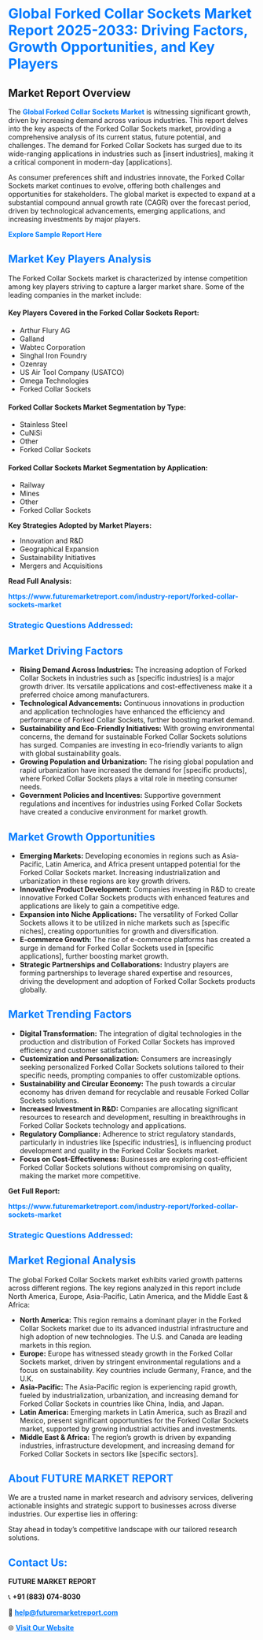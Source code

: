 <h1 style="color: #007BFF;">Global Forked Collar Sockets Market Report 2025-2033: Driving Factors, Growth Opportunities, and Key Players</h1>

<section id="overview">
<h2>Market Report Overview</h2>
<p>The <a href="https://www.futuremarketreport.com/industry-report/forked-collar-sockets-market" style="color: #007BFF; text-decoration: none;"><strong>Global Forked Collar Sockets Market</strong></a> is witnessing significant growth, driven by increasing demand across various industries. This report delves into the key aspects of the Forked Collar Sockets market, providing a comprehensive analysis of its current status, future potential, and challenges. The demand for Forked Collar Sockets has surged due to its wide-ranging applications in industries such as [insert industries], making it a critical component in modern-day [applications].</p>
<p>As consumer preferences shift and industries innovate, the Forked Collar Sockets market continues to evolve, offering both challenges and opportunities for stakeholders. The global market is expected to expand at a substantial compound annual growth rate (CAGR) over the forecast period, driven by technological advancements, emerging applications, and increasing investments by major players.</p>
</section>

<section id="overview">
<p><a href="https://www.futuremarketreport.com/request-sample/reportId=99665" style="color: #007BFF; text-decoration: none;"><strong>Explore Sample Report Here</strong></a></p>
</section>

<section id="key-players">
<h2 style="color: #007BFF;">Market Key Players Analysis</h2>
<p>The Forked Collar Sockets market is characterized by intense competition among key players striving to capture a larger market share. Some of the leading companies in the market include:</p>
<h4>Key Players Covered in the Forked Collar Sockets Report:</h4>
<ul><li>Arthur Flury AG</li><li>Galland</li><li>Wabtec Corporation</li><li>Singhal Iron Foundry</li><li>Ozenray</li><li>US Air Tool Company (USATCO)</li><li>Omega Technologies</li><li>Forked Collar Sockets</li></ul>
<h4>Forked Collar Sockets Market Segmentation by Type:</h4>
<ul><li>Stainless Steel</li><li>CuNiSi</li><li>Other</li><li>Forked Collar Sockets</li></ul>

<h4>Forked Collar Sockets Market Segmentation by Application:</h4>
<ul><li>Railway</li><li>Mines</li><li>Other</li><li>Forked Collar Sockets</li></ul>
<p><strong>Key Strategies Adopted by Market Players:</strong></p>
<ul>
<li>Innovation and R&D</li>
<li>Geographical Expansion</li>
<li>Sustainability Initiatives</li>
<li>Mergers and Acquisitions</li>
</ul>
</section>

<section>
<p><strong>Read Full Analysis: </strong></p><a href="https://www.futuremarketreport.com/industry-report/forked-collar-sockets-market" style="color: #007BFF; text-decoration: none;"><strong>https://www.futuremarketreport.com/industry-report/forked-collar-sockets-market</strong></a>
<h3 style="color: #007BFF;">Strategic Questions Addressed:</h3>
</section>

<section id="driving-factors">
<h2 style="color: #007BFF;">Market Driving Factors</h2>
<ul>
<li><strong>Rising Demand Across Industries:</strong> The increasing adoption of Forked Collar Sockets in industries such as [specific industries] is a major growth driver. Its versatile applications and cost-effectiveness make it a preferred choice among manufacturers.</li>
<li><strong>Technological Advancements:</strong> Continuous innovations in production and application technologies have enhanced the efficiency and performance of Forked Collar Sockets, further boosting market demand.</li>
<li><strong>Sustainability and Eco-Friendly Initiatives:</strong> With growing environmental concerns, the demand for sustainable Forked Collar Sockets solutions has surged. Companies are investing in eco-friendly variants to align with global sustainability goals.</li>
<li><strong>Growing Population and Urbanization:</strong> The rising global population and rapid urbanization have increased the demand for [specific products], where Forked Collar Sockets plays a vital role in meeting consumer needs.</li>
<li><strong>Government Policies and Incentives:</strong> Supportive government regulations and incentives for industries using Forked Collar Sockets have created a conducive environment for market growth.</li>
</ul>
</section>

<section id="growth-opportunities">
<h2 style="color: #007BFF;">Market Growth Opportunities</h2>
<ul>
<li><strong>Emerging Markets:</strong> Developing economies in regions such as Asia-Pacific, Latin America, and Africa present untapped potential for the Forked Collar Sockets market. Increasing industrialization and urbanization in these regions are key growth drivers.</li>
<li><strong>Innovative Product Development:</strong> Companies investing in R&D to create innovative Forked Collar Sockets products with enhanced features and applications are likely to gain a competitive edge.</li>
<li><strong>Expansion into Niche Applications:</strong> The versatility of Forked Collar Sockets allows it to be utilized in niche markets such as [specific niches], creating opportunities for growth and diversification.</li>
<li><strong>E-commerce Growth:</strong> The rise of e-commerce platforms has created a surge in demand for Forked Collar Sockets used in [specific applications], further boosting market growth.</li>
<li><strong>Strategic Partnerships and Collaborations:</strong> Industry players are forming partnerships to leverage shared expertise and resources, driving the development and adoption of Forked Collar Sockets products globally.</li>
</ul>
</section>

<section id="trending-factors">
<h2 style="color: #007BFF;">Market Trending Factors</h2>
<ul>
<li><strong>Digital Transformation:</strong> The integration of digital technologies in the production and distribution of Forked Collar Sockets has improved efficiency and customer satisfaction.</li>
<li><strong>Customization and Personalization:</strong> Consumers are increasingly seeking personalized Forked Collar Sockets solutions tailored to their specific needs, prompting companies to offer customizable options.</li>
<li><strong>Sustainability and Circular Economy:</strong> The push towards a circular economy has driven demand for recyclable and reusable Forked Collar Sockets solutions.</li>
<li><strong>Increased Investment in R&D:</strong> Companies are allocating significant resources to research and development, resulting in breakthroughs in Forked Collar Sockets technology and applications.</li>
<li><strong>Regulatory Compliance:</strong> Adherence to strict regulatory standards, particularly in industries like [specific industries], is influencing product development and quality in the Forked Collar Sockets market.</li>
<li><strong>Focus on Cost-Effectiveness:</strong> Businesses are exploring cost-efficient Forked Collar Sockets solutions without compromising on quality, making the market more competitive.</li>
</ul>
</section>

<section>
<p><strong>Get Full Report: </strong></p><a href="https://www.futuremarketreport.com/industry-report/forked-collar-sockets-market" style="color: #007BFF; text-decoration: none;"><strong>https://www.futuremarketreport.com/industry-report/forked-collar-sockets-market</strong></a>
<h3 style="color: #007BFF;">Strategic Questions Addressed:</h3>
</section>


<section id="regional-analysis">
<h2 style="color: #007BFF;">Market Regional Analysis</h2>
<p>The global Forked Collar Sockets market exhibits varied growth patterns across different regions. The key regions analyzed in this report include North America, Europe, Asia-Pacific, Latin America, and the Middle East & Africa:</p>
<ul>
<li><strong>North America:</strong> This region remains a dominant player in the Forked Collar Sockets market due to its advanced industrial infrastructure and high adoption of new technologies. The U.S. and Canada are leading markets in this region.</li>
<li><strong>Europe:</strong> Europe has witnessed steady growth in the Forked Collar Sockets market, driven by stringent environmental regulations and a focus on sustainability. Key countries include Germany, France, and the U.K.</li>
<li><strong>Asia-Pacific:</strong> The Asia-Pacific region is experiencing rapid growth, fueled by industrialization, urbanization, and increasing demand for Forked Collar Sockets in countries like China, India, and Japan.</li>
<li><strong>Latin America:</strong> Emerging markets in Latin America, such as Brazil and Mexico, present significant opportunities for the Forked Collar Sockets market, supported by growing industrial activities and investments.</li>
<li><strong>Middle East & Africa:</strong> The region’s growth is driven by expanding industries, infrastructure development, and increasing demand for Forked Collar Sockets in sectors like [specific sectors].</li>
</ul>
</section>

<footer>
<h2 style="color: #007BFF;">About FUTURE MARKET REPORT</h2>
<p>We are a trusted name in market research and advisory services, delivering actionable insights and strategic support to businesses across diverse industries. Our expertise lies in offering:</p>

<p>Stay ahead in today’s competitive landscape with our tailored research solutions.</p>

<h2 style="color: #007BFF;">Contact Us:</h2>
<p><strong>FUTURE MARKET REPORT</strong></p>
<p>📞 <strong>+91 (883) 074-8030</strong></p>
<p>📧 <strong><a href="mailto:help@futuremarketreport.com" style="color: #007BFF;">help@futuremarketreport.com</a></strong></p>
<p>🌐 <strong><a href="https://www.futuremarketreport.com/" style="color: #007BFF;">Visit Our Website</a></strong></p>
</footer>